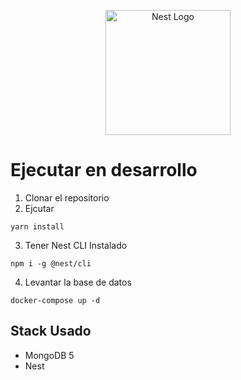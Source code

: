 <p align="center">
  <a href="http://nestjs.com/" target="blank"><img src="https://nestjs.com/img/logo-small.svg" width="200" alt="Nest Logo" /></a>
</p>

# Ejecutar en desarrollo

1. Clonar el repositorio
2. Ejcutar
```
yarn install
```
3. Tener Nest CLI Instalado
```
npm i -g @nest/cli
```

4. Levantar la base de datos
```
docker-compose up -d
```

## Stack Usado
* MongoDB 5
* Nest